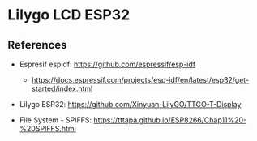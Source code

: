 # Lilygo LCD ESP32

## References
- Espresif espidf: https://github.com/espressif/esp-idf
    - https://docs.espressif.com/projects/esp-idf/en/latest/esp32/get-started/index.html

- Lilygo ESP32: https://github.com/Xinyuan-LilyGO/TTGO-T-Display
    
- File System - SPIFFS: https://tttapa.github.io/ESP8266/Chap11%20-%20SPIFFS.html
